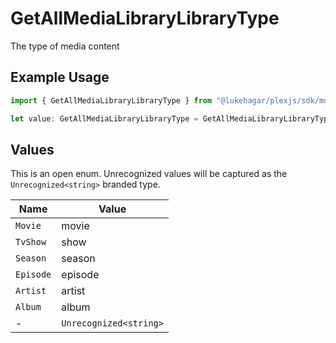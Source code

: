 # GetAllMediaLibraryLibraryType

The type of media content


## Example Usage

```typescript
import { GetAllMediaLibraryLibraryType } from "@lukehagar/plexjs/sdk/models/operations";

let value: GetAllMediaLibraryLibraryType = GetAllMediaLibraryLibraryType.Movie;
```

## Values

This is an open enum. Unrecognized values will be captured as the `Unrecognized<string>` branded type.

| Name                   | Value                  |
| ---------------------- | ---------------------- |
| `Movie`                | movie                  |
| `TvShow`               | show                   |
| `Season`               | season                 |
| `Episode`              | episode                |
| `Artist`               | artist                 |
| `Album`                | album                  |
| -                      | `Unrecognized<string>` |